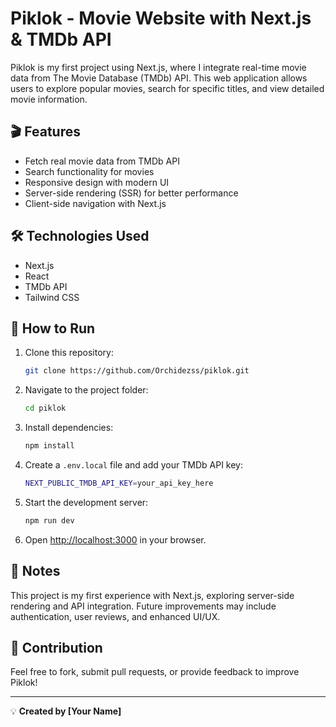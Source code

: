 # Piklok - Movie Website with Next.js & TMDb API

Piklok is my first project using Next.js, where I integrate real-time movie data from The Movie Database (TMDb) API. This web application allows users to explore popular movies, search for specific titles, and view detailed movie information.

## 🎬 Features
- Fetch real movie data from TMDb API
- Search functionality for movies
- Responsive design with modern UI
- Server-side rendering (SSR) for better performance
- Client-side navigation with Next.js

## 🛠️ Technologies Used
- Next.js
- React
- TMDb API
- Tailwind CSS

## 🚀 How to Run
1. Clone this repository:
   ```sh
   git clone https://github.com/Orchidezss/piklok.git
   ```
2. Navigate to the project folder:
   ```sh
   cd piklok
   ```
3. Install dependencies:
   ```sh
   npm install
   ```
4. Create a `.env.local` file and add your TMDb API key:
   ```sh
   NEXT_PUBLIC_TMDB_API_KEY=your_api_key_here
   ```
5. Start the development server:
   ```sh
   npm run dev
   ```
6. Open [http://localhost:3000](http://localhost:3000) in your browser.

## 🎯 Notes
This project is my first experience with Next.js, exploring server-side rendering and API integration. Future improvements may include authentication, user reviews, and enhanced UI/UX.

## 📌 Contribution
Feel free to fork, submit pull requests, or provide feedback to improve Piklok!

---

💡 **Created by [Your Name]**

